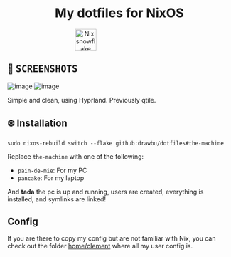 <div align="center">

# My dotfiles for NixOS

<div style="width: 200px; display: flex; justify-content: space-between">
    <img alt="Nix snowflake" src="https://raw.githubusercontent.com/NixOS/nixos-artwork/refs/heads/master/logo/nix-snowflake-colours.svg" width="48">
</div>

</div>


## :art: <samp> SCREENSHOTS </samp>


![image](https://github.com/user-attachments/assets/61fc6544-057e-407a-b114-263d37015e6a)
![image](https://github.com/user-attachments/assets/caf26026-c74a-465d-bdcb-7d0f4c85611f)

Simple and clean, using Hyprland. Previously qtile.


## :snowflake: Installation
```
sudo nixos-rebuild switch --flake github:drawbu/dotfiles#the-machine
```
Replace `the-machine` with one of the following:
 - `pain-de-mie`: For my PC
 - `pancake`: For my laptop

And **tada** the pc is up and running, users are created, everything is
installed, and symlinks are linked!


## Config

If you are there to copy my config but are not familiar with Nix, you can check
out the folder [home/clement](./home/clement) where all my user config is.
